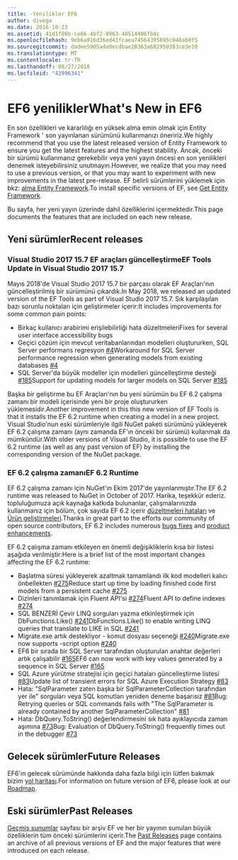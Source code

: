 ```yaml
---
title: -Yenilikler EF6
author: divega
ms.date: 2016-10-23
ms.assetid: 41d1f86b-ce66-4bf2-8963-48514406fb4c
ms.openlocfilehash: 9eb6a916d36ed41fcaea74564395695c048ab0f5
ms.sourcegitcommit: dadee5905ada9ecdbae28363a682950383ce3e10
ms.translationtype: MT
ms.contentlocale: tr-TR
ms.lasthandoff: 08/27/2018
ms.locfileid: "42996341"
---
```

# <a name="whats-new-in-ef6"></a><span data-ttu-id="9bf53-102">EF6 yenilikler</span><span class="sxs-lookup"><span data-stu-id="9bf53-102">What's New in EF6</span></span>

<span data-ttu-id="9bf53-103">En son özellikleri ve kararlılığı en yüksek alma emin olmak için Entity Framework ' son yayınlanan sürümünü kullanmanızı öneririz.</span><span class="sxs-lookup"><span data-stu-id="9bf53-103">We highly recommend that you use the latest released version of Entity Framework to ensure you get the latest features and the highest stability.</span></span>
<span data-ttu-id="9bf53-104">Ancak, önceki bir sürümü kullanmanız gerekebilir veya yeni yayın öncesi en son yenilikleri denemek isteyebilirsiniz unutmayın.</span><span class="sxs-lookup"><span data-stu-id="9bf53-104">However, we realize that you may need to use a previous version, or that you may want to experiment with new improvements in the latest pre-release.</span></span>
<span data-ttu-id="9bf53-105">EF belirli sürümlerini yüklemek için bkz: [alma Entity Framework](~/ef6/fundamentals/install.md).</span><span class="sxs-lookup"><span data-stu-id="9bf53-105">To install specific versions of EF, see [Get Entity Framework](~/ef6/fundamentals/install.md).</span></span>

<span data-ttu-id="9bf53-106">Bu sayfa, her yeni yayın üzerinde dahil özelliklerini içermektedir.</span><span class="sxs-lookup"><span data-stu-id="9bf53-106">This page documents the features that are included on each new release.</span></span>

## <a name="recent-releases"></a><span data-ttu-id="9bf53-107">Yeni sürümler</span><span class="sxs-lookup"><span data-stu-id="9bf53-107">Recent releases</span></span>

### <a name="ef-tools-update-in-visual-studio-2017-157"></a><span data-ttu-id="9bf53-108">Visual Studio 2017 15.7 EF araçları güncelleştirme</span><span class="sxs-lookup"><span data-stu-id="9bf53-108">EF Tools Update in Visual Studio 2017 15.7</span></span>

<span data-ttu-id="9bf53-109">Mayıs 2018'de Visual Studio 2017 15.7 bir parçası olarak EF Araçları'nın güncelleştirilmiş bir sürümünü çıkardık.</span><span class="sxs-lookup"><span data-stu-id="9bf53-109">In May 2018, we released an updated version of the EF Tools as part of Visual Studio 2017 15.7.</span></span>
<span data-ttu-id="9bf53-110">Sık karşılaşılan bazı sorunlu noktaları için geliştirmeler içerir:</span><span class="sxs-lookup"><span data-stu-id="9bf53-110">It includes improvements for some common pain points:</span></span>

- <span data-ttu-id="9bf53-111">Birkaç kullanıcı arabirimi erişilebilirliği hata düzeltmeleri</span><span class="sxs-lookup"><span data-stu-id="9bf53-111">Fixes for several user interface accessibility bugs</span></span>
- <span data-ttu-id="9bf53-112">Geçici çözüm için mevcut veritabanlarından modelleri oluştururken, SQL Server performans regresyon [#4](https://github.com/aspnet/entityframework6/issues/4)</span><span class="sxs-lookup"><span data-stu-id="9bf53-112">Workaround for SQL Server performance regression when generating models from existing databases [#4](https://github.com/aspnet/entityframework6/issues/4)</span></span>
- <span data-ttu-id="9bf53-113">SQL Server'da büyük modeller için modelleri güncelleştirme desteği [#185](https://github.com/aspnet/EntityFramework6/issues/185)</span><span class="sxs-lookup"><span data-stu-id="9bf53-113">Support for updating models for larger models on SQL Server [#185](https://github.com/aspnet/EntityFramework6/issues/185)</span></span>

<span data-ttu-id="9bf53-114">Başka bir geliştirme bu EF Araçları'nın bu yeni sürümün bu EF 6.2 çalışma zamanı bir modeli içerisinde yeni bir proje oluştururken yüklemesidir.</span><span class="sxs-lookup"><span data-stu-id="9bf53-114">Another improvement in this this new version of EF Tools is that it installs the EF 6.2 runtime when creating a model in a new project.</span></span> <span data-ttu-id="9bf53-115">Visual Studio'nun eski sürümleriyle ilgili NuGet paketi sürümünü yükleyerek EF 6.2 çalışma zamanı (aynı zamanda EF'ın önceki bir sürümü) kullanmak da mümkündür.</span><span class="sxs-lookup"><span data-stu-id="9bf53-115">With older versions of Visual Studio, it is possible to use the EF 6.2 runtime (as well as any past version of EF) by installing the corresponding version of the NuGet package.</span></span>

### <a name="ef-62-runtime"></a><span data-ttu-id="9bf53-116">EF 6.2 çalışma zamanı</span><span class="sxs-lookup"><span data-stu-id="9bf53-116">EF 6.2 Runtime</span></span>

<span data-ttu-id="9bf53-117">EF 6.2 çalışma zamanı için NuGet'ın Ekim 2017'de yayınlanmıştır.</span><span class="sxs-lookup"><span data-stu-id="9bf53-117">The EF 6.2 runtime was released to NuGet in October of 2017.</span></span>
<span data-ttu-id="9bf53-118">Harika, teşekkür ederiz. topluluğumuza açık kaynağa katkıda bulunanlar, çalışmalarınızda kullanmanız için bölüm, çok sayıda EF 6.2 içerir [düzeltmeleri hataları](https://github.com/aspnet/entityframework6/issues?utf8=%E2%9C%93&q=is%3Aissue%20milestone%3A6.2.0%20is%3Aclosed%20label%3Aclosed-fixed%20-label%3Aarea-tools%20label%3Atype-bug) ve [Ürün geliştirmeleri](https://github.com/aspnet/entityframework6/issues?utf8=%E2%9C%93&q=is%3Aissue%20milestone%3A6.2.0%20is%3Aclosed%20label%3Aclosed-fixed%20-label%3Aarea-tools%20label%3Atype-enhancement%20).</span><span class="sxs-lookup"><span data-stu-id="9bf53-118">Thanks in great part to the efforts our community of open source contributors, EF 6.2 includes numerous [bugs fixes](https://github.com/aspnet/entityframework6/issues?utf8=%E2%9C%93&q=is%3Aissue%20milestone%3A6.2.0%20is%3Aclosed%20label%3Aclosed-fixed%20-label%3Aarea-tools%20label%3Atype-bug) and [product enhancements](https://github.com/aspnet/entityframework6/issues?utf8=%E2%9C%93&q=is%3Aissue%20milestone%3A6.2.0%20is%3Aclosed%20label%3Aclosed-fixed%20-label%3Aarea-tools%20label%3Atype-enhancement%20).</span></span>

<span data-ttu-id="9bf53-119">EF 6.2 çalışma zamanı etkileyen en önemli değişikliklerin kısa bir listesi aşağıda verilmiştir:</span><span class="sxs-lookup"><span data-stu-id="9bf53-119">Here is a brief list of the most important changes affecting the EF 6.2 runtime:</span></span>

- <span data-ttu-id="9bf53-120">Başlatma süresi yükleyerek azaltmak tamamlandı ilk kod modelleri kalıcı önbellekten [#275](https://github.com/aspnet/EntityFramework6/issues/275)</span><span class="sxs-lookup"><span data-stu-id="9bf53-120">Reduce start up time by loading finished code first models from a persistent cache [#275](https://github.com/aspnet/EntityFramework6/issues/275)</span></span>
- <span data-ttu-id="9bf53-121">Dizinleri tanımlamak için Fluent API'si [#274](https://github.com/aspnet/EntityFramework6/issues/274)</span><span class="sxs-lookup"><span data-stu-id="9bf53-121">Fluent API to define indexes [#274](https://github.com/aspnet/EntityFramework6/issues/274)</span></span>
- <span data-ttu-id="9bf53-122">SQL BENZERİ Çevir LINQ sorguları yazma etkinleştirmek için DbFunctions.Like() [#241](https://github.com/aspnet/EntityFramework6/issues/241)</span><span class="sxs-lookup"><span data-stu-id="9bf53-122">DbFunctions.Like() to enable writing LINQ queries that translate to LIKE in SQL [#241](https://github.com/aspnet/EntityFramework6/issues/241)</span></span>
- <span data-ttu-id="9bf53-123">Migrate.exe artık destekliyor - komut dosyası seçeneği [#240](https://github.com/aspnet/EntityFramework6/issues/240)</span><span class="sxs-lookup"><span data-stu-id="9bf53-123">Migrate.exe now supports -script option [#240](https://github.com/aspnet/EntityFramework6/issues/240)</span></span>
- <span data-ttu-id="9bf53-124">EF6 bir sırada bir SQL Server tarafından oluşturulan anahtar değerleri artık çalışabilir [#165](https://github.com/aspnet/EntityFramework6/issues/165)</span><span class="sxs-lookup"><span data-stu-id="9bf53-124">EF6 can now work with key values generated by a sequence in SQL Server [#165](https://github.com/aspnet/EntityFramework6/issues/165)</span></span>
- <span data-ttu-id="9bf53-125">SQL Azure yürütme stratejisi için geçici hataları güncelleştirme listesi [#83](https://github.com/aspnet/EntityFramework6/issues/83)</span><span class="sxs-lookup"><span data-stu-id="9bf53-125">Update list of transient errors for SQL Azure Execution Strategy [#83](https://github.com/aspnet/EntityFramework6/issues/83)</span></span>
- <span data-ttu-id="9bf53-126">Hata: "SqlParameter zaten başka bir SqlParameterCollection tarafından yer ile" sorguları veya SQL komutları yeniden deneme başarısız [#81](https://github.com/aspnet/EntityFramework6/issues/81)</span><span class="sxs-lookup"><span data-stu-id="9bf53-126">Bug: Retrying queries or SQL commands fails with "The SqlParameter is already contained by another SqlParameterCollection" [#81](https://github.com/aspnet/EntityFramework6/issues/81)</span></span>
- <span data-ttu-id="9bf53-127">Hata: DbQuery.ToString() değerlendirmesini sık hata ayıklayıcıda zaman aşımına [#73](https://github.com/aspnet/EntityFramework6/issues/73)</span><span class="sxs-lookup"><span data-stu-id="9bf53-127">Bug: Evaluation of DbQuery.ToString() frequently times out in the debugger [#73](https://github.com/aspnet/EntityFramework6/issues/73)</span></span>

## <a name="future-releases"></a><span data-ttu-id="9bf53-128">Gelecek sürümler</span><span class="sxs-lookup"><span data-stu-id="9bf53-128">Future Releases</span></span>

<span data-ttu-id="9bf53-129">EF6'ın gelecek sürümünde hakkında daha fazla bilgi için lütfen bakmak bizim [yol haritası](roadmap.md).</span><span class="sxs-lookup"><span data-stu-id="9bf53-129">For information on future version of EF6, please look at our [Roadmap](roadmap.md).</span></span>

## <a name="past-releases"></a><span data-ttu-id="9bf53-130">Eski sürümler</span><span class="sxs-lookup"><span data-stu-id="9bf53-130">Past Releases</span></span>

<span data-ttu-id="9bf53-131">[Geçmiş sunumlar](past-releases.md) sayfası bir arşiv EF ve her bir yayının sunulan büyük özelliklerin tüm önceki sürümlerini içerir.</span><span class="sxs-lookup"><span data-stu-id="9bf53-131">The [Past Releases](past-releases.md) page contains an archive of all previous versions of EF and the major features that were introduced on each release.</span></span>
